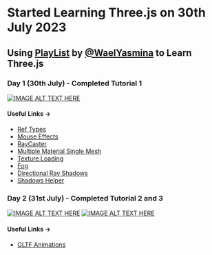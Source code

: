 # Started Learning Three.js on 30th July 2023


## Using [PlayList](https://www.youtube.com/playlist?list=PLjcjAqAnHd1EIxV4FSZIiJZvsdrBc1Xho) by [@WaelYasmina](https://www.youtube.com/@WaelYasmina) to Learn Three.js


### Day 1 (30th July) - Completed Tutorial 1

[![IMAGE ALT TEXT HERE](http://img.youtube.com/vi/xJAfLdUgdc4/0.jpg)](http://www.youtube.com/watch?v=xJAfLdUgdc4)


#### Useful Links ->

- [Ref Types](https://github.com/DefinitelyTyped/DefinitelyTyped/issues/35572)
- [Mouse Effects](https://www.reddit.com/r/threejs/comments/l63kgm/change_mouse_to_pointer_on_hover_with_react_three/)
- [RayCaster](https://discourse.threejs.org/t/how-can-i-use-raycaster-with-react-three-fiber/38308)
- [Multiple Material Single Mesh](https://github.com/pmndrs/react-three-fiber/discussions/744)
- [Texture Loading](https://docs.pmnd.rs/react-three-fiber/tutorials/loading-textures)
- [Fog](https://github.com/pmndrs/react-three-fiber/discussions/2270)
- [Directional Ray Shadows](https://discourse.threejs.org/t/react-three-fiber-directional-light-dont-cast-proper-shadow/46208/3)
- [Shadows Helper](https://stackoverflow.com/questions/69096623/react-three-fiber-how-do-i-create-a-helper-for-a-shadow-camera)

### Day 2 (31st July) - Completed Tutorial 2 and 3

[![IMAGE ALT TEXT HERE](http://img.youtube.com/vi/XXzqSAt3UIw/0.jpg)](http://www.youtube.com/watch?v=XXzqSAt3UIw) 
[![IMAGE ALT TEXT HERE](http://img.youtube.com/vi/GByT8ActvDk/0.jpg)](http://www.youtube.com/watch?v=GByT8ActvDk)

#### Useful Links ->
- [GLTF Animations](https://stackoverflow.com/questions/70566375/how-to-play-actions-in-a-threejs-object-loaded-with-usegltf-and-showed-with-rea)